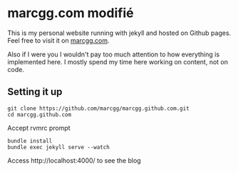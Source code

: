 # marcgg.com modifié

This is my personal website running with jekyll and hosted on Github
pages. Feel free to visit it on [marcgg.com](https://www.marcgg.com).

Also if I were you I wouldn't pay too much attention to how everything
is implemented here. I mostly spend my time here working on content,
not on code.

## Setting it up

```
git clone https://github.com/marcgg/marcgg.github.com.git
cd marcgg.github.com
```

Accept rvmrc prompt

```
bundle install
bundle exec jekyll serve --watch
```

Access http://localhost:4000/ to see the blog
